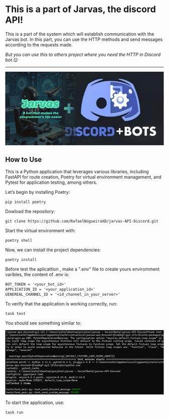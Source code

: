### <h1>This is a part of Jarvas, the discord API!</h1>
<p>
This is a part of the system which will establish communication with the Jarvas bot. In this part, you can use the HTTP methods and send messages according to the requests made.
</p>
 <i>But you can use this to others project where you need the HTTP in Discord bot.</i>😉
<hr/>
<div align="center">
<img src="img/jarvas_discord.png" />
</div>
<h2>How to Use</h2>
<p>
This is a Python application that leverages various libraries, including FastAPI for route creation, Poetry for virtual environment management, and Pytest for application testing, among others.
</p>

<p>Let’s begin by installing Poetry:</p>

 ```
pip install poetry
 ```

<p>Dowload the repository:</p>

 ```
git clone https://github.com/RafaelNogueiraXD/jarvas-API-Discord.git
 ```

<p>Start the virtual environment with:</p>

 ```
poetry shell
 ```
<p>Now, we can install the project dependencies:</p>
 
 ```
poetry install
 ```
<p>
  Before test the aplicattion , make a ".env" file to create yours enviromment varibles, the content of .env is:
</p>

 ```
BOT_TOKEN = '<your_bot_id>'
APPLICATION_ID = '<your_application_id>'
GENEREAL_CHANNEL_ID = '<id_channel_in_your_server>'
 ```
<p>To verify that the application is working correctly, run:</p>

 ```
task test
 ```

<p>You should see something similar to:</p>
<img src="img/test_discord.png" alt="Automated Tests Result"/>

<p>To start the application, use:</p>

 ```
task run
 ```
